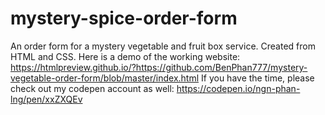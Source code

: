 # mystery-spice-order-form
An order form for a mystery vegetable and fruit box service. Created from HTML and CSS. Here is a demo of the working website: https://htmlpreview.github.io/?https://github.com/BenPhan777/mystery-vegetable-order-form/blob/master/index.html
If you have the time, please check out my codepen account as well: https://codepen.io/ngn-phan-lng/pen/xxZXQEv

